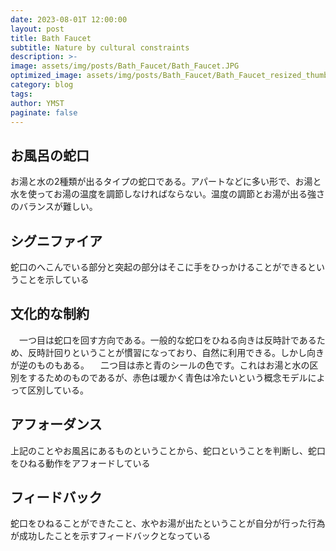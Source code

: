 ```yaml
---
date: 2023-08-01T 12:00:00
layout: post
title: Bath Faucet
subtitle: Nature by cultural constraints
description: >-
image: assets/img/posts/Bath_Faucet/Bath_Faucet.JPG
optimized_image: assets/img/posts/Bath_Faucet/Bath_Faucet_resized_thumbnail.JPG
category: blog
tags: 
author: YMST
paginate: false
---
```


## お風呂の蛇口

お湯と水の2種類が出るタイプの蛇口である。アパートなどに多い形で、お湯と水を使ってお湯の温度を調節しなければならない。温度の調節とお湯が出る強さのバランスが難しい。

## シグニファイア

蛇口のへこんでいる部分と突起の部分はそこに手をひっかけることができるということを示している

## 文化的な制約

　一つ目は蛇口を回す方向である。一般的な蛇口をひねる向きは反時計であるため、反時計回りということが慣習になっており、自然に利用できる。しかし向きが逆のものもある。
　二つ目は赤と青のシールの色です。これはお湯と水の区別をするためのものであるが、赤色は暖かく青色は冷たいという概念モデルによって区別している。


## アフォーダンス

上記のことやお風呂にあるものということから、蛇口ということを判断し、蛇口をひねる動作をアフォードしている

## フィードバック

蛇口をひねることができたこと、水やお湯が出たということが自分が行った行為が成功したことを示すフィードバックとなっている